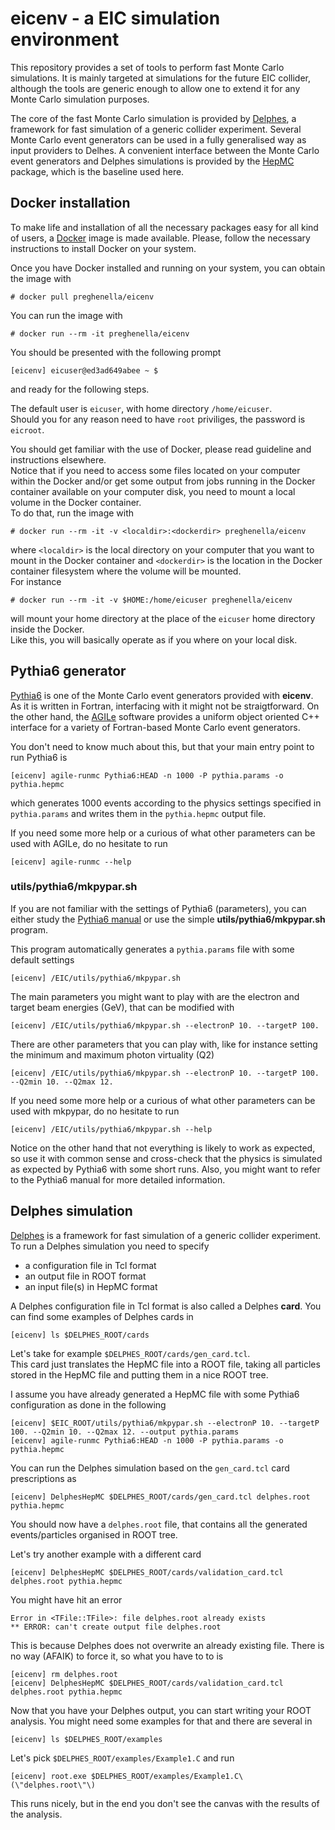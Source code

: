 # eicenv - a EIC simulation environment

This repository provides a set of tools to perform fast Monte Carlo simulations.
It is mainly targeted at simulations for the future EIC collider, although the tools are generic enough to allow one to extend it for any Monte Carlo simulation purposes.

The core of the fast Monte Carlo simulation is provided by [Delphes](https://cp3.irmp.ucl.ac.be/projects/delphes), a framework for fast simulation of a generic collider experiment. Several Monte Carlo event generators can be used in a fully generalised way as input providers to Delhes. A convenient interface between the Monte Carlo event generators and Delphes simulations is provided by the [HepMC](http://hepmc.web.cern.ch/hepmc/index.html) package, which is the baseline used here.

## Docker installation

To make life and installation of all the necessary packages easy for all kind of users, a [Docker](https://www.docker.com/) image is made available. Please, follow the necessary instructions to install Docker on your system.

Once you have Docker installed and running on your system, you can obtain the image with  
```
# docker pull preghenella/eicenv
```

You can run the image with  
```
# docker run --rm -it preghenella/eicenv
```

You should be presented with the following prompt  
```
[eicenv] eicuser@ed3ad649abee ~ $
```
and ready for the following steps.  

The default user is `eicuser`, with home directory `/home/eicuser`.  
Should you for any reason need to have `root` priviliges, the password is `eicroot`.  

You should get familiar with the use of Docker, please read guideline and instructions elsewhere.  
Notice that if you need to access some files located on your computer within the Docker and/or get some output from jobs running in the Docker container available on your computer disk, you need to mount a local volume in the Docker container.  
To do that, run the image with  
```
# docker run --rm -it -v <localdir>:<dockerdir> preghenella/eicenv
```
where `<localdir>` is the local directory on your computer that you want to mount in the Docker container and `<dockerdir>` is the location in the Docker container filesystem where the volume will be mounted.  
For instance  
```
# docker run --rm -it -v $HOME:/home/eicuser preghenella/eicenv
```
will mount your home directory at the place of the `eicuser` home directory inside the Docker.  
Like this, you will basically operate as if you where on your local disk.

## Pythia6 generator

[Pythia6](https://pythiasix.hepforge.org/) is one of the Monte Carlo event generators provided with **eicenv**. As it is written in Fortran, interfacing with it might not be straigtforward. On the other hand, the [AGILe](https://agile.hepforge.org/) software provides a uniform object oriented C++ interface for a variety of Fortran-based Monte Carlo event generators.

You don't need to know much about this, but that your main entry point to run Pythia6 is  
```
[eicenv] agile-runmc Pythia6:HEAD -n 1000 -P pythia.params -o pythia.hepmc
```
which generates 1000 events according to the physics settings specified in `pythia.params` and writes them in the `pythia.hepmc` output file.

If you need some more help or a curious of what other parameters can be used with AGILe, do no hesitate to run  
```
[eicenv] agile-runmc --help
```

### utils/pythia6/mkpypar.sh

If you are not familiar with the settings of Pythia6 (parameters), you can either study the [Pythia6 manual](https://arxiv.org/abs/hep-ph/0603175) or use the simple **utils/pythia6/mkpypar.sh** program.

This program automatically generates a `pythia.params` file with some default settings  
```
[eicenv] /EIC/utils/pythia6/mkpypar.sh
```

The main parameters you might want to play with are the electron and target beam energies (GeV), that can be modified with  
```
[eicenv] /EIC/utils/pythia6/mkpypar.sh --electronP 10. --targetP 100.
```

There are other parameters that you can play with, like for instance setting the minimum and maximum photon virtuality (Q2)  
```
[eicenv] /EIC/utils/pythia6/mkpypar.sh --electronP 10. --targetP 100. --Q2min 10. --Q2max 12.
```

If you need some more help or a curious of what other parameters can be used with mkpypar, do no hesitate to run  
```
[eicenv] /EIC/utils/pythia6/mkpypar.sh --help
```

Notice on the other hand that not everything is likely to work as expected, so use it with common sense and cross-check that the physics is simulated as expected by Pythia6 with some short runs. Also, you might want to refer to the Pythia6 manual for more detailed information.

## Delphes simulation

[Delphes](https://cp3.irmp.ucl.ac.be/projects/delphes) is a framework for fast simulation of a generic collider experiment. To run a Delphes simulation you need to specify
* a configuration file in Tcl format
* an output file in ROOT format
* an input file(s) in HepMC format

A Delphes configuration file in Tcl format is also called a Delphes **card**. You can find some examples of Delphes cards in  
```
[eicenv] ls $DELPHES_ROOT/cards
```

Let's take for example `$DELPHES_ROOT/cards/gen_card.tcl`.  
This card just translates the HepMC file into a ROOT file, taking all particles stored in the HepMC file and putting them in a nice ROOT tree.

I assume you have already generated a HepMC file with some Pythia6 configuration as done in the following  
```
[eicenv] $EIC_ROOT/utils/pythia6/mkpypar.sh --electronP 10. --targetP 100. --Q2min 10. --Q2max 12. --output pythia.params
[eicenv] agile-runmc Pythia6:HEAD -n 1000 -P pythia.params -o pythia.hepmc
```

You can run the Delphes simulation based on the `gen_card.tcl` card prescriptions as  
```
[eicenv] DelphesHepMC $DELPHES_ROOT/cards/gen_card.tcl delphes.root pythia.hepmc
```

You should now have a `delphes.root` file, that contains all the generated events/particles organised in ROOT tree.  

Let's try another example with a different card  
```
[eicenv] DelphesHepMC $DELPHES_ROOT/cards/validation_card.tcl delphes.root pythia.hepmc
```

You might have hit an error  
```
Error in <TFile::TFile>: file delphes.root already exists  
** ERROR: can't create output file delphes.root
```

This is because Delphes does not overwrite an already existing file. There is no way (AFAIK) to force it, so what you have to to is
```
[eicenv] rm delphes.root
[eicenv] DelphesHepMC $DELPHES_ROOT/cards/validation_card.tcl delphes.root pythia.hepmc
```

Now that you have your Delphes output, you can start writing your ROOT analysis. You might need some examples for that and there are several in 
```
[eicenv] ls $DELPHES_ROOT/examples
```

Let's pick `$DELPHES_ROOT/examples/Example1.C` and run
```
[eicenv] root.exe $DELPHES_ROOT/examples/Example1.C\(\"delphes.root\"\)
```

This runs nicely, but in the end you don't see the canvas with the results of the analysis. 
